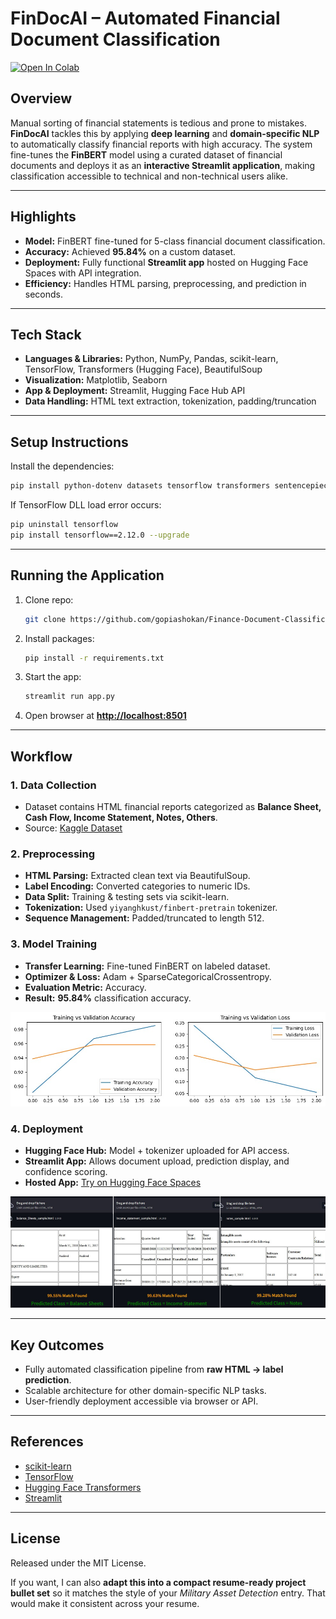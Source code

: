 
# **FinDocAI – Automated Financial Document Classification**

[![Open In Colab](https://colab.research.google.com/assets/colab-badge.svg)](https://colab.research.google.com/drive/1t6wJ5SA7qiaZ813TWlcEg0te9DAe6lN4?usp=sharing)

## **Overview**

Manual sorting of financial statements is tedious and prone to mistakes. **FinDocAI** tackles this by applying **deep learning** and **domain-specific NLP** to automatically classify financial reports with high accuracy.
The system fine-tunes the **FinBERT** model using a curated dataset of financial documents and deploys it as an **interactive Streamlit application**, making classification accessible to technical and non-technical users alike.

---

## **Highlights**

* **Model:** FinBERT fine-tuned for 5-class financial document classification.
* **Accuracy:** Achieved **95.84%** on a custom dataset.
* **Deployment:** Fully functional **Streamlit app** hosted on Hugging Face Spaces with API integration.
* **Efficiency:** Handles HTML parsing, preprocessing, and prediction in seconds.

---

## **Tech Stack**

* **Languages & Libraries:** Python, NumPy, Pandas, scikit-learn, TensorFlow, Transformers (Hugging Face), BeautifulSoup
* **Visualization:** Matplotlib, Seaborn
* **App & Deployment:** Streamlit, Hugging Face Hub API
* **Data Handling:** HTML text extraction, tokenization, padding/truncation

---

## **Setup Instructions**

Install the dependencies:

```bash
pip install python-dotenv datasets tensorflow transformers sentencepiece numpy pandas beautifulsoup4 matplotlib seaborn streamlit streamlit_extras huggingface-hub
```

If TensorFlow DLL load error occurs:

```bash
pip uninstall tensorflow
pip install tensorflow==2.12.0 --upgrade
```

---

## **Running the Application**

1. Clone repo:

   ```bash
   git clone https://github.com/gopiashokan/Finance-Document-Classification-Using-Deep-Learning.git
   ```
2. Install packages:

   ```bash
   pip install -r requirements.txt
   ```
3. Start the app:

   ```bash
   streamlit run app.py
   ```
4. Open browser at **[http://localhost:8501](http://localhost:8501)**

---

## **Workflow**

### **1. Data Collection**

* Dataset contains HTML financial reports categorized as **Balance Sheet, Cash Flow, Income Statement, Notes, Others**.
* Source: [Kaggle Dataset](https://www.kaggle.com/datasets/gopiashokan/financial-document-classification-dataset)

### **2. Preprocessing**

* **HTML Parsing:** Extracted clean text via BeautifulSoup.
* **Label Encoding:** Converted categories to numeric IDs.
* **Data Split:** Training & testing sets via scikit-learn.
* **Tokenization:** Used `yiyanghkust/finbert-pretrain` tokenizer.
* **Sequence Management:** Padded/truncated to length 512.

### **3. Model Training**

* **Transfer Learning:** Fine-tuned FinBERT on labeled dataset.
* **Optimizer & Loss:** Adam + SparseCategoricalCrossentropy.
* **Evaluation Metric:** Accuracy.
* **Result:** **95.84%** classification accuracy.

![Accuracy & Loss](https://github.com/gopiashokan/Finance-Document-Classification-Using-Deep-Learning/blob/main/image/Accuracy_Loss_Graph.jpg)

### **4. Deployment**

* **Hugging Face Hub:** Model + tokenizer uploaded for API access.
* **Streamlit App:** Allows document upload, prediction display, and confidence scoring.
* **Hosted App:** [Try on Hugging Face Spaces](https://huggingface.co/spaces/gopiashokan/Financial-Document-Classification-using-Deep-Learning)

![App Screenshot](https://github.com/gopiashokan/Finance-Document-Classification-Using-Deep-Learning/blob/main/image/Inference.png)

---

## **Key Outcomes**

* Fully automated classification pipeline from **raw HTML → label prediction**.
* Scalable architecture for other domain-specific NLP tasks.
* User-friendly deployment accessible via browser or API.

---

## **References**

* [scikit-learn](https://scikit-learn.org/)
* [TensorFlow](https://www.tensorflow.org/)
* [Hugging Face Transformers](https://huggingface.co/docs/transformers/en/index)
* [Streamlit](https://docs.streamlit.io/)

---

## **License**

Released under the MIT License.

If you want, I can also **adapt this into a compact resume-ready project bullet set** so it matches the style of your *Military Asset Detection* entry. That would make it consistent across your resume.
